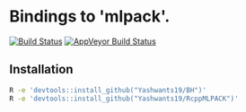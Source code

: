# Bindings to 'mlpack'.
[![Build Status](https://travis-ci.com/Yashwants19/RcppMLPACK-1.svg?branch=master)](https://travis-ci.com/github/Yashwants19/RcppMLPACK-1)
[![AppVeyor Build Status](https://ci.appveyor.com/api/projects/status/github/Yashwants19/RcppMLPACK?branch=master&svg=true)](https://ci.appveyor.com/project/Yashwants19/RcppMLPACK)
## Installation
```sh
R -e 'devtools::install_github("Yashwants19/BH")'
R -e 'devtools::install_github("Yashwants19/RcppMLPACK")'
```

